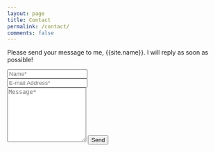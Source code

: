 ```yaml
---
layout: page
title: Contact
permalink: /contact/
comments: false
---
```


<form action="https://formspree.io/f/{{site.formspree}}" method="POST">    
<p class="mb-4">Please send your message to me, {{site.name}}. I will reply as soon as possible!</p>
<div class="form-group row">
<div class="col-md-6">
<input class="form-control" type="text" name="name" placeholder="Name*" required>
</div>
<div class="col-md-6">
<input class="form-control" type="email" name="_replyto" placeholder="E-mail Address*" required>
</div>
</div>
<textarea rows="8" class="form-control mb-3" name="message" placeholder="Message*" required></textarea>    
<input class="btn btn-dark" type="submit" value="Send">
</form>
